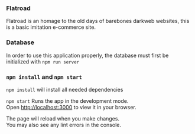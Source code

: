 ### Flatroad

Flatroad is an homage to the old days of barebones darkweb websites, this is a basic imitation e-commerce site.

### Database

In order to use this application properly, the database must first be initialized with `npm run server`

### `npm install` and `npm start`

`npm install` will install all needed dependencies

`npm start` Runs the app in the development mode.\
Open [http://localhost:3000](http://localhost:3000) to view it in your browser.

The page will reload when you make changes.\
You may also see any lint errors in the console.